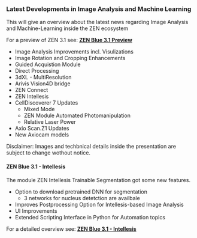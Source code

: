 ### Latest Developments in Image Analysis and Machine Learning

This will give an overview about the latest news regarding Image Analysis and Machine-Learning inside the ZEN ecosystem

For a preview of ZEN 3.1 see: **[ZEN Blue 3.1 Preview](https://github.com/zeiss-microscopy/OAD/blob/master/Workshops/2019_MIAP_Zeiss_OAD/02_latest_developments_in_image_analysis_machine_learning/Sneak_Preview_ZEN_Blue31.pdf)**

* Image Analysis Improvements incl. Visulizations
* Image Rotation and Cropping Enhancements
* Guided Acquistion Module
* Direct Processing
* 3dXL - MultiResolution
* Arivis Vision4D bridge
* ZEN Connect
* ZEN Intellesis
* CellDiscoverer 7 Updates
  * Mixed Mode
  * ZEN Module Automated Photomanipulation
  * Relative Laser Power
* Axio Scan.Z1 Updates
* New Axiocam models

Disclaimer: Images and techbnical details inside the presentation are subject to change wothout notice.

#### ZEN Blue 3.1 - Intellesis

The module ZEN Intellesis Trainable Segmentation got some new features.

* Option to download pretrained DNN for segmentation
  * 3 networks for nucleus detetction are availbale
* Improves Postprocessing Option for Intellesis-based Image Analysis
* UI Improvements
* Extended Scripting Interface in Python for Automation topics

For a detailed overview see: **[ZEN Blue 3.1 - Intellesis](https://github.com/zeiss-microscopy/OAD/blob/master/Workshops/2019_MIAP_Zeiss_OAD/02_latest_developments_in_image_analysis_machine_learning/ZEN_Intellesis_MIAP_OAD_2019.pdf)**